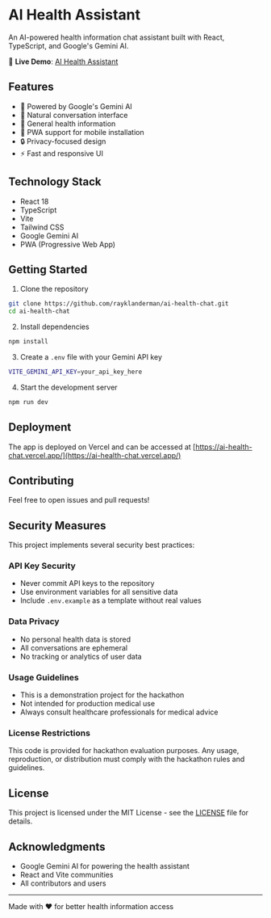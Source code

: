 # AI Health Assistant

An AI-powered health information chat assistant built with React, TypeScript, and Google's Gemini AI.

🔗 **Live Demo**: [AI Health Assistant](https://ai-health-chat.vercel.app/)

## Features

- 🤖 Powered by Google's Gemini AI
- 💬 Natural conversation interface
- 🏥 General health information
- 📱 PWA support for mobile installation
- 🔒 Privacy-focused design
- ⚡ Fast and responsive UI

## Technology Stack

- React 18
- TypeScript
- Vite
- Tailwind CSS
- Google Gemini AI
- PWA (Progressive Web App)

## Getting Started

1. Clone the repository
```bash
git clone https://github.com/rayklanderman/ai-health-chat.git
cd ai-health-chat
```

2. Install dependencies
```bash
npm install
```

3. Create a `.env` file with your Gemini API key
```bash
VITE_GEMINI_API_KEY=your_api_key_here
```

4. Start the development server
```bash
npm run dev
```

## Deployment

The app is deployed on Vercel and can be accessed at [https://ai-health-chat.vercel.app/](https://ai-health-chat.vercel.app/)

## Contributing

Feel free to open issues and pull requests!

## Security Measures

This project implements several security best practices:

### API Key Security
- Never commit API keys to the repository
- Use environment variables for all sensitive data
- Include `.env.example` as a template without real values

### Data Privacy
- No personal health data is stored
- All conversations are ephemeral
- No tracking or analytics of user data

### Usage Guidelines
- This is a demonstration project for the hackathon
- Not intended for production medical use
- Always consult healthcare professionals for medical advice

### License Restrictions
This code is provided for hackathon evaluation purposes. Any usage, reproduction, or distribution must comply with the hackathon rules and guidelines.

## License 

This project is licensed under the MIT License - see the [LICENSE](LICENSE) file for details.

## Acknowledgments 

- Google Gemini AI for powering the health assistant
- React and Vite communities
- All contributors and users

---
Made with ❤️ for better health information access
